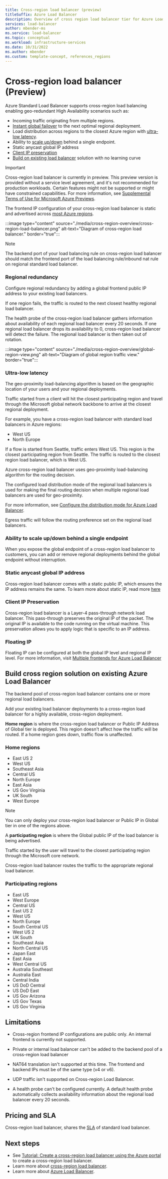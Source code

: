 ```yaml
---
title: Cross-region load balancer (preview)
titleSuffix: Azure Load Balancer
description: Overview of cross region load balancer tier for Azure Load Balancer.
services: load-balancer
author: mbender-ms
ms.service: load-balancer
ms.topic: conceptual
ms.workload: infrastructure-services
ms.date: 10/31/2022
ms.author: mbender
ms.custom: template-concept, references_regions
---
```


# Cross-region load balancer (Preview)

Azure Standard Load Balancer supports cross-region load balancing enabling geo-redundant High Availability scenarios such as:

* Incoming traffic originating from multiple regions.
* [Instant global failover](#regional-redundancy) to the next optimal regional deployment.
* Load distribution across regions to the closest Azure region with [ultra-low latency](#ultra-low-latency).
* Ability to [scale up/down](#ability-to-scale-updown-behind-a-single-endpoint) behind a single endpoint.
* Static anycast global IP address
* [Client IP preservation](#client-ip-preservation)
* [Build on existing load balancer](#build-cross-region-solution-on-existing-azure-load-balancer) solution with no learning curve

> [!IMPORTANT]
> Cross-region load balancer is currently in preview.
> This preview version is provided without a service level agreement, and it's not recommended for production workloads. Certain features might not be supported or might have constrained capabilities. 
> For more information, see [Supplemental Terms of Use for Microsoft Azure Previews](https://azure.microsoft.com/support/legal/preview-supplemental-terms/).

The frontend IP configuration of your cross-region load balancer is static and advertised across [most Azure regions](#participating-regions).

:::image type="content" source="./media/cross-region-overview/cross-region-load-balancer.png" alt-text="Diagram of cross-region load balancer." border="true":::

> [!NOTE]
> The backend port of your load balancing rule on cross-region load balancer should match the frontend port of the load balancing rule/inbound nat rule on regional standard load balancer. 

### Regional redundancy

Configure regional redundancy by adding a global frontend public IP address to your existing load balancers. 

If one region fails, the traffic is routed to the next closest healthy regional load balancer.  

The health probe of the cross-region load balancer gathers information about availability of each regional load balancer every 20 seconds. If one regional load balancer drops its availability to 0, cross-region load balancer will detect the failure. The regional load balancer is then taken out of rotation. 

:::image type="content" source="./media/cross-region-overview/global-region-view.png" alt-text="Diagram of global region traffic view." border="true":::

### Ultra-low latency

The geo-proximity load-balancing algorithm is based on the geographic location of your users and your regional deployments. 

Traffic started from a client will hit the closest participating region and travel through the Microsoft global network backbone to arrive at the closest regional deployment. 

For example, you have a cross-region load balancer with standard load balancers in Azure regions:

* West US
* North Europe

If a flow is started from Seattle, traffic enters West US. This region is the closest participating region from Seattle. The traffic is routed to the closest region load balancer, which is West US.

Azure cross-region load balancer uses geo-proximity load-balancing algorithm for the routing decision. 

The configured load distribution mode of the regional load balancers is used for making the final routing decision when multiple regional load balancers are used for geo-proximity.  

For more information, see [Configure the distribution mode for Azure Load Balancer](./load-balancer-distribution-mode.md).

Egress traffic will follow the routing preference set on the regional load balancers.

### Ability to scale up/down behind a single endpoint

When you expose the global endpoint of a cross-region load balancer to customers, you can add or remove regional deployments behind the global endpoint without interruption. 

<!---To learn about how to add or remove a regional deployment from the backend, read more [here](TODO: Insert CLI doc here).--->

### Static anycast global IP address
Cross-region load balancer comes with a static public IP, which ensures the IP address remains the same. To learn more about static IP, read more [here](../virtual-network/ip-services/public-ip-addresses.md#ip-address-assignment)


### Client IP Preservation
Cross-region load balancer is a Layer-4 pass-through network load balancer. This pass-through preserves the original IP of the packet.  The original IP is available to the code running on the virtual machine. This preservation allows you to apply logic that is specific to an IP address.

### Floating IP
Floating IP can be configured at both the global IP level and regional IP level. For more information, visit [Multiple frontends for Azure Load Balancer](./load-balancer-multivip-overview.md)

## Build cross region solution on existing Azure Load Balancer
The backend pool of cross-region load balancer contains one or more regional load balancers. 

Add your existing load balancer deployments to a cross-region load balancer for a highly available, cross-region deployment.

**Home region** is where the cross-region load balancer or Public IP Address of Global tier is deployed. 
This region doesn't affect how the traffic will be routed. If a home region goes down, traffic flow is unaffected.

### Home regions
* East US 2
* West US
* Southeast Asia
* Central US
* North Europe
* East Asia
* US Gov Virginia
* UK South
* West Europe

> [!NOTE]
> You can only deploy your cross-region load balancer or Public IP in Global tier in one of the regions above.

A **participating region** is where the Global public IP of the load balancer is being advertised.

Traffic started by the user will travel to the closest participating region through the Microsoft core network. 

Cross-region load balancer routes the traffic to the appropriate regional load balancer.

### Participating regions
* East US 
* West Europe 
* Central US 
* East US 2 
* West US 
* North Europe 
* South Central US 
* West US 2 
* UK South 
* Southeast Asia 
* North Central US 
* Japan East 
* East Asia 
* West Central US 
* Australia Southeast 
* Australia East 
* Central India 
* US DoD Central
* US DoD East
* US Gov Arizona
* US Gov Texas
* US Gov Virginia

## Limitations

* Cross-region frontend IP configurations are public only. An internal frontend is currently not supported.

* Private or internal load balancer can't be added to the backend pool of a cross-region load balancer 

* NAT64 translation isn't supported at this time. The frontend and backend IPs must be of the same type (v4 or v6).

* UDP traffic isn't supported on Cross-region Load Balancer. 

* A health probe can't be configured currently. A default health probe automatically collects availability information about the regional load balancer every 20 seconds. 




## Pricing and SLA
Cross-region load balancer, shares the [SLA](https://azure.microsoft.com/support/legal/sla/load-balancer/v1_0/ ) of standard load balancer.

 
## Next steps

- See [Tutorial: Create a cross-region load balancer using the Azure portal](tutorial-cross-region-portal.md) to create a cross-region load balancer.
- Learn more about [cross-region load balancer](https://www.youtube.com/watch?v=3awUwUIv950).
- Learn more about [Azure Load Balancer](load-balancer-overview.md).
